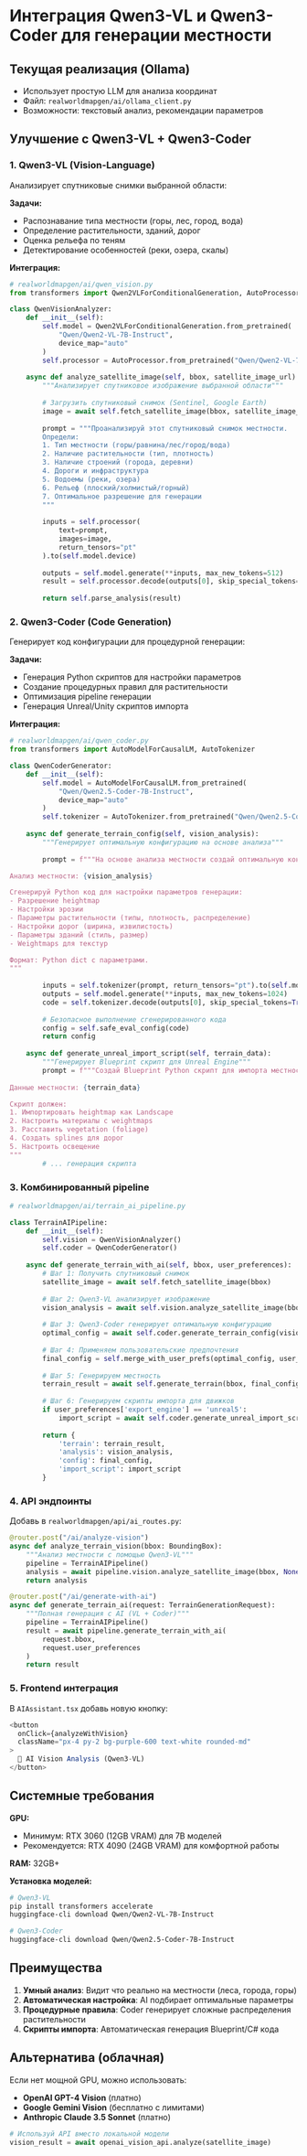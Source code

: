 # Интеграция Qwen3-VL и Qwen3-Coder для генерации местности

## Текущая реализация (Ollama)
- Использует простую LLM для анализа координат
- Файл: `realworldmapgen/ai/ollama_client.py`
- Возможности: текстовый анализ, рекомендации параметров

## Улучшение с Qwen3-VL + Qwen3-Coder

### 1. **Qwen3-VL (Vision-Language)**
Анализирует спутниковые снимки выбранной области:

**Задачи:**
- Распознавание типа местности (горы, лес, город, вода)
- Определение растительности, зданий, дорог
- Оценка рельефа по теням
- Детектирование особенностей (реки, озера, скалы)

**Интеграция:**
```python
# realworldmapgen/ai/qwen_vision.py
from transformers import Qwen2VLForConditionalGeneration, AutoProcessor

class QwenVisionAnalyzer:
    def __init__(self):
        self.model = Qwen2VLForConditionalGeneration.from_pretrained(
            "Qwen/Qwen2-VL-7B-Instruct",
            device_map="auto"
        )
        self.processor = AutoProcessor.from_pretrained("Qwen/Qwen2-VL-7B-Instruct")
    
    async def analyze_satellite_image(self, bbox, satellite_image_url):
        """Анализирует спутниковое изображение выбранной области"""
        
        # Загрузить спутниковый снимок (Sentinel, Google Earth)
        image = await self.fetch_satellite_image(bbox, satellite_image_url)
        
        prompt = """Проанализируй этот спутниковый снимок местности.
        Определи:
        1. Тип местности (горы/равнина/лес/город/вода)
        2. Наличие растительности (тип, плотность)
        3. Наличие строений (города, деревни)
        4. Дороги и инфраструктура
        5. Водоемы (реки, озера)
        6. Рельеф (плоский/холмистый/горный)
        7. Оптимальное разрешение для генерации
        """
        
        inputs = self.processor(
            text=prompt,
            images=image,
            return_tensors="pt"
        ).to(self.model.device)
        
        outputs = self.model.generate(**inputs, max_new_tokens=512)
        result = self.processor.decode(outputs[0], skip_special_tokens=True)
        
        return self.parse_analysis(result)
```

### 2. **Qwen3-Coder (Code Generation)**
Генерирует код конфигурации для процедурной генерации:

**Задачи:**
- Генерация Python скриптов для настройки параметров
- Создание процедурных правил для растительности
- Оптимизация pipeline генерации
- Генерация Unreal/Unity скриптов импорта

**Интеграция:**
```python
# realworldmapgen/ai/qwen_coder.py
from transformers import AutoModelForCausalLM, AutoTokenizer

class QwenCoderGenerator:
    def __init__(self):
        self.model = AutoModelForCausalLM.from_pretrained(
            "Qwen/Qwen2.5-Coder-7B-Instruct",
            device_map="auto"
        )
        self.tokenizer = AutoTokenizer.from_pretrained("Qwen/Qwen2.5-Coder-7B-Instruct")
    
    async def generate_terrain_config(self, vision_analysis):
        """Генерирует оптимальную конфигурацию на основе анализа"""
        
        prompt = f"""На основе анализа местности создай оптимальную конфигурацию генерации:

Анализ местности: {vision_analysis}

Сгенерируй Python код для настройки параметров генерации:
- Разрешение heightmap
- Настройки эрозии
- Параметры растительности (типы, плотность, распределение)
- Настройки дорог (ширина, извилистость)
- Параметры зданий (стиль, размер)
- Weightmaps для текстур

Формат: Python dict с параметрами.
"""
        
        inputs = self.tokenizer(prompt, return_tensors="pt").to(self.model.device)
        outputs = self.model.generate(**inputs, max_new_tokens=1024)
        code = self.tokenizer.decode(outputs[0], skip_special_tokens=True)
        
        # Безопасное выполнение сгенерированного кода
        config = self.safe_eval_config(code)
        return config
    
    async def generate_unreal_import_script(self, terrain_data):
        """Генерирует Blueprint скрипт для Unreal Engine"""
        prompt = f"""Создай Blueprint Python скрипт для импорта местности в Unreal Engine 5:
        
Данные местности: {terrain_data}

Скрипт должен:
1. Импортировать heightmap как Landscape
2. Настроить материалы с weightmaps
3. Расставить vegetation (foliage)
4. Создать splines для дорог
5. Настроить освещение
"""
        # ... генерация скрипта
```

### 3. **Комбинированный pipeline**

```python
# realworldmapgen/ai/terrain_ai_pipeline.py

class TerrainAIPipeline:
    def __init__(self):
        self.vision = QwenVisionAnalyzer()
        self.coder = QwenCoderGenerator()
    
    async def generate_terrain_with_ai(self, bbox, user_preferences):
        # Шаг 1: Получить спутниковый снимок
        satellite_image = await self.fetch_satellite_image(bbox)
        
        # Шаг 2: Qwen3-VL анализирует изображение
        vision_analysis = await self.vision.analyze_satellite_image(bbox, satellite_image)
        
        # Шаг 3: Qwen3-Coder генерирует оптимальную конфигурацию
        optimal_config = await self.coder.generate_terrain_config(vision_analysis)
        
        # Шаг 4: Применяем пользовательские предпочтения
        final_config = self.merge_with_user_prefs(optimal_config, user_preferences)
        
        # Шаг 5: Генерируем местность
        terrain_result = await self.generate_terrain(bbox, final_config)
        
        # Шаг 6: Генерируем скрипты импорта для движков
        if user_preferences['export_engine'] == 'unreal5':
            import_script = await self.coder.generate_unreal_import_script(terrain_result)
        
        return {
            'terrain': terrain_result,
            'analysis': vision_analysis,
            'config': final_config,
            'import_script': import_script
        }
```

### 4. **API эндпоинты**

Добавь в `realworldmapgen/api/ai_routes.py`:

```python
@router.post("/ai/analyze-vision")
async def analyze_terrain_vision(bbox: BoundingBox):
    """Анализ местности с помощью Qwen3-VL"""
    pipeline = TerrainAIPipeline()
    analysis = await pipeline.vision.analyze_satellite_image(bbox, None)
    return analysis

@router.post("/ai/generate-with-ai")
async def generate_terrain_ai(request: TerrainGenerationRequest):
    """Полная генерация с AI (VL + Coder)"""
    pipeline = TerrainAIPipeline()
    result = await pipeline.generate_terrain_with_ai(
        request.bbox,
        request.user_preferences
    )
    return result
```

### 5. **Frontend интеграция**

В `AIAssistant.tsx` добавь новую кнопку:

```typescript
<button
  onClick={analyzeWithVision}
  className="px-4 py-2 bg-purple-600 text-white rounded-md"
>
  🔮 AI Vision Analysis (Qwen3-VL)
</button>
```

## Системные требования

**GPU:** 
- Минимум: RTX 3060 (12GB VRAM) для 7B моделей
- Рекомендуется: RTX 4090 (24GB VRAM) для комфортной работы

**RAM:** 32GB+

**Установка моделей:**
```bash
# Qwen3-VL
pip install transformers accelerate
huggingface-cli download Qwen/Qwen2-VL-7B-Instruct

# Qwen3-Coder
huggingface-cli download Qwen/Qwen2.5-Coder-7B-Instruct
```

## Преимущества

1. **Умный анализ**: Видит что реально на местности (леса, города, горы)
2. **Автоматическая настройка**: AI подбирает оптимальные параметры
3. **Процедурные правила**: Coder генерирует сложные распределения растительности
4. **Скрипты импорта**: Автоматическая генерация Blueprint/C# кода

## Альтернатива (облачная)

Если нет мощной GPU, можно использовать:
- **OpenAI GPT-4 Vision** (платно)
- **Google Gemini Vision** (бесплатно с лимитами)
- **Anthropic Claude 3.5 Sonnet** (платно)

```python
# Используй API вместо локальной модели
vision_result = await openai_vision_api.analyze(satellite_image)
```
